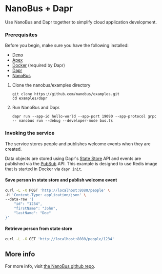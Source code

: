 # NanoBus + Dapr

Use NanoBus and Dapr together to simplify cloud application development.

### Prerequisites

Before you begin, make sure you have the following installed:

* [Deno](https://github.com/denoland/deno_install)
* [Apex](https://apexlang.io)
* [Docker](https://docs.docker.com/get-docker/) (required by Dapr)
* [Dapr](https://dapr.io)
* [NanoBus](https://github.com/nanobus/nanobus)

1) Clone the nanobus/examples directory

    ```
    git clone https://github.com/nanobus/examples.git
    cd examples/dapr
    ```

2) Run NanoBus and Dapr.

    ```shell
    dapr run --app-id hello-world --app-port 19090 --app-protocol grpc -- nanobus run --debug --developer-mode bus.ts
    ```

### Invoking the service

The service stores people and publishes welcome events when they are created.

Data objects are stored using Dapr's [State Store](https://docs.dapr.io/developing-applications/building-blocks/state-management/state-management-overview/) API and events are published via the [PubSub](https://docs.dapr.io/developing-applications/building-blocks/pubsub/pubsub-overview/) API. This example is designed to use Redis image that is started in Docker via `dapr init`.

#### Save person in state store and publish welcome event

```sh
curl -L -X POST 'http://localhost:8080/people' \
-H 'Content-Type: application/json' \
--data-raw '{
    "id": "1234",
    "firstName": "John",
    "lastName": "Doe"
}'
```

#### Retrieve person from state store

```sh
curl -L -X GET 'http://localhost:8080/people/1234'
```

## More info

For more info, visit [the NanoBus github repo](https://github.com/nanobus/nanobus).
